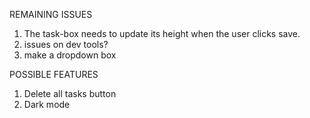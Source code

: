 REMAINING ISSUES
1. The task-box needs to update its height when the user clicks save.
2. issues on dev tools?
3. make a dropdown box 

POSSIBLE FEATURES
1. Delete all tasks button
2. Dark mode
